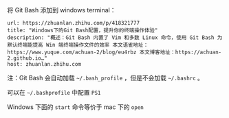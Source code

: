 将 Git Bash 添加到 windows terminal：


```cardlink
url: https://zhuanlan.zhihu.com/p/418321777
title: "Windows下的Git Bash配置，提升你的终端操作体验"
description: "概述：Git Bash 内置了 Vim 和多数 Linux 命令，使用 Git Bash 为默认终端能提高 Win 端终端操作文件的效率 本文语雀地址：https://www.yuque.com/achuan-2/blog/eu4rbz 本文博客地址：https://achuan-2.github.io…"
host: zhuanlan.zhihu.com
```

注：Git Bash 会自动加载 `~/.bash_profile` ，但是不会加载 `~/.bashrc` 。

可以在 `~/.bashprofile` 中配置 `PS1` 

Windows 下面的 `start` 命令等价于 mac 下的 `open`  